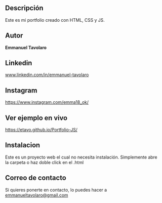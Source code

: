 ## Descripción

Este es mi portfolio creado con HTML, CSS y JS.

## Autor
**Emmanuel Tavolaro**

## Linkedin
www.linkedin.com/in/emmanuel-tavolaro

## Instagram
https://www.instagram.com/emma18_ok/

## Ver ejemplo en vivo
https://etavo.github.io/Portfolio-JS/

## Instalacion
Este es un proyecto web el cual no necesita instalación. Simplemente abre la carpeta o haz doble click en el .html

## Correo de contacto
Si quieres ponerte en contacto, lo puedes hacer a emmanueltavolaro@gmail.com
